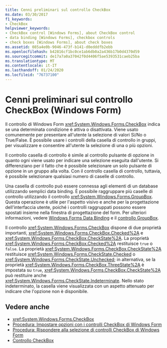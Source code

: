 ```yaml
---
title: Cenni preliminari sul controllo CheckBox
ms.date: 03/30/2017
f1_keywords:
- CheckBox
helpviewer_keywords:
- CheckBox control [Windows Forms], about CheckBox control
- data binding [Windows Forms], checkbox controls
- check boxes [Windows Forms], about check boxes
ms.assetid: 085a4e0b-9046-473f-b141-d0edddfb2ebb
ms.openlocfilehash: b42816cf1bc0ce1ab6db0a2a436b17b0d4370d59
ms.sourcegitcommit: de17a7a0a37042f0d4406f5ae5393531caeb25ba
ms.translationtype: MT
ms.contentlocale: it-IT
ms.lasthandoff: 01/24/2020
ms.locfileid: "76737100"
---
```

# <a name="checkbox-control-overview-windows-forms"></a>Cenni preliminari sul controllo CheckBox (Windows Form)
Il controllo di Windows Form <xref:System.Windows.Forms.CheckBox> indica se una determinata condizione è attiva o disattivata. Viene usato comunemente per presentare all'utente la selezione di valori Sì/No o True/False. È possibile usare i controlli della casella di controllo in gruppi, per visualizzare e consentire all'utente la selezione di una o più opzioni.  
  
 Il controllo casella di controllo è simile al controllo pulsante di opzione in quanto ogni viene usato per indicare una selezione eseguita dall'utente. Si differenziano per il fatto che è possibile selezionare un solo pulsante di opzione in un gruppo alla volta. Con il controllo casella di controllo, tuttavia, è possibile selezionare qualsiasi numero di caselle di controllo.  
  
 Una casella di controllo può essere connessa agli elementi di un database utilizzando semplici data binding. È possibile raggruppare più caselle di controllo utilizzando il controllo <xref:System.Windows.Forms.GroupBox>. Questa operazione è utile per l'aspetto visivo e anche per la progettazione dell'interfaccia utente, poiché i controlli raggruppati possono essere spostati insieme nella finestra di progettazione del form. Per ulteriori informazioni, vedere [Windows Forms Data Binding](../windows-forms-data-binding.md) e il [controllo GroupBox](groupbox-control-windows-forms.md).  
  
 Il controllo <xref:System.Windows.Forms.CheckBox> dispone di due proprietà importanti, <xref:System.Windows.Forms.CheckBox.Checked%2A> e <xref:System.Windows.Forms.CheckBox.CheckState%2A>. La proprietà <xref:System.Windows.Forms.CheckBox.Checked%2A> restituisce `true` o `false`. La proprietà <xref:System.Windows.Forms.CheckBox.CheckState%2A> restituisce <xref:System.Windows.Forms.CheckState.Checked> o <xref:System.Windows.Forms.CheckState.Unchecked>; in alternativa, se la proprietà <xref:System.Windows.Forms.CheckBox.ThreeState%2A> è impostata su `true`, <xref:System.Windows.Forms.CheckBox.CheckState%2A> può restituire anche <xref:System.Windows.Forms.CheckState.Indeterminate>. Nello stato indeterminato, la casella viene visualizzata con un aspetto attenuato per indicare che l'opzione non è disponibile.  
  
## <a name="see-also"></a>Vedere anche

- <xref:System.Windows.Forms.CheckBox>
- [Procedura: Impostare opzioni con i controlli CheckBox di Windows Form](how-to-set-options-with-windows-forms-checkbox-controls.md)
- [Procedura: Rispondere alla selezione di controlli CheckBox di Windows Form](how-to-respond-to-windows-forms-checkbox-clicks.md)
- [Controllo CheckBox](checkbox-control-windows-forms.md)
